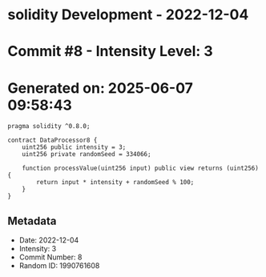 ﻿# solidity Development - 2022-12-04
# Commit #8 - Intensity Level: 3
# Generated on: 2025-06-07 09:58:43
```solidity
pragma solidity ^0.8.0;

contract DataProcessor8 {
    uint256 public intensity = 3;
    uint256 private randomSeed = 334066;

    function processValue(uint256 input) public view returns (uint256) {
        return input * intensity + randomSeed % 100;
    }
}
```
## Metadata
- Date: 2022-12-04
- Intensity: 3
- Commit Number: 8
- Random ID: 1990761608
